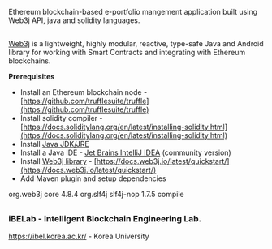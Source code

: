 
 Ethereum blockchain-based e-portfolio mangement application built using Web3j API, java and solidity languages. 
 
 ##

 [Web3j](http://web3j.io/) is a lightweight, highly modular, reactive, type-safe Java and Android library for working with Smart Contracts and integrating with Ethereum blockchains.
 

 **Prerequisites** 

- Install an Ethereum blockchain node - [https://github.com/trufflesuite/truffle](https://github.com/trufflesuite/truffle)
- Install solidity compiler - [https://docs.soliditylang.org/en/latest/installing-solidity.html](https://docs.soliditylang.org/en/latest/installing-solidity.html)
- Install [Java JDK/JRE](https://docs.oracle.com/javase/10/install/installation-jdk-and-jre-microsoft-windows-platforms.htm#JSJIG-GUID-A7E27B90-A28D-4237-9383-A58B416071CA)
- Install a Java IDE - [Jet Brains IntelliJ IDEA](https://www.jetbrains.com/idea/download/other.html) (community version)
- Install [Web3j library](https://www.web3labs.com/web3j-sdk) - [https://docs.web3j.io/latest/quickstart/](https://docs.web3j.io/latest/quickstart/)
- Add Maven plugin and setup dependencies

<dependencies>
    <dependency>
        <groupId>org.web3j</groupId>
        <artifactId>core</artifactId>
        <version>4.8.4</version>
    </dependency>
   
   <dependency1>
        <groupId>org.slf4j</groupId>
        <artifactId>slf4j-nop</artifactId>
        <version>1.7.5</version>
        <scope>compile</scope>
    </dependency1>
</dependencies>


 
 ##
 
 ### iBELab - Intelligent Blockchain Engineering Lab.
https://ibel.korea.ac.kr/ - Korea University

